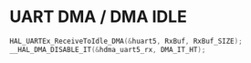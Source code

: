# UART DMA / DMA IDLE

```C
HAL_UARTEx_ReceiveToIdle_DMA(&huart5, RxBuf, RxBuf_SIZE);
__HAL_DMA_DISABLE_IT(&hdma_uart5_rx, DMA_IT_HT);
```
